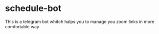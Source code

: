# schedule-bot
This is a telegram bot whitch halps you to manage you zoom links in more comfortable way

